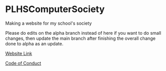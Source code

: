 # PLHSComputerSociety
Making a website for my school's society

Please do edits on the alpha branch instead of here if you want to do small changes, then update the main branch after finishing the overall change done to alpha as an update.

[Website Link](https://dualbronzefiletype.github.io/SocietyWeb/)

[Code of Conduct](https://github.com/DualBronzeFiletype/SocietyWeb/blob/alpha/CODE_OF_CONDUCT.md)
